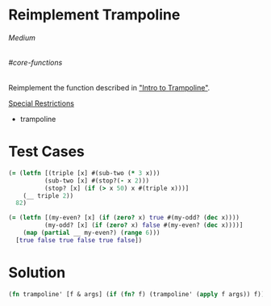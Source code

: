 # Reimplement Trampoline

###### Medium
###### #core-functions

Reimplement the function described in ["Intro to Trampoline"](76).  

<u>Special Restrictions</u>  
- trampoline

# Test Cases
```clojure
(= (letfn [(triple [x] #(sub-two (* 3 x)))
          (sub-two [x] #(stop?(- x 2)))
          (stop? [x] (if (> x 50) x #(triple x)))]
    (__ triple 2))
  82)
```
```clojure
(= (letfn [(my-even? [x] (if (zero? x) true #(my-odd? (dec x))))
          (my-odd? [x] (if (zero? x) false #(my-even? (dec x))))]
    (map (partial __ my-even?) (range 6)))
  [true false true false true false])
```

# Solution
```clojure
(fn trampoline' [f & args] (if (fn? f) (trampoline' (apply f args)) f))
```
